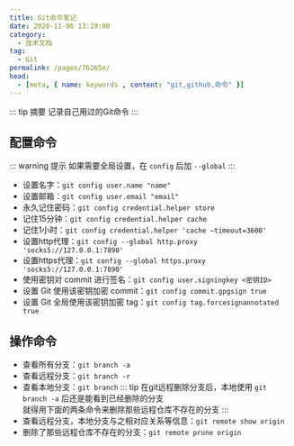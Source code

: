```yaml
---
title: Git命令笔记
date: 2020-11-06 13:19:00
category: 
  - 技术文档
tag: 
  - Git
permalink: /pages/76265e/
head:
  - [meta, { name: keywords , content: "git,github,命令" }]
---
```


::: tip 摘要
记录自己用过的Git命令
:::
<!-- more -->

## 配置命令
::: warning 提示
如果需要全局设置，在 ``config`` 后加 ``--global``
:::
- 设置名字：`git config user.name "name"`
- 设置邮箱：`git config user.email "email"`
- 永久记住密码：`git config credential.helper store`
- 记住15分钟：`git config credential.helper cache`
- 记住1小时：`git config credential.helper 'cache –timeout=3600'`
- 设置http代理：`git config --global http.proxy 'socks5://127.0.0.1:7890'`
- 设置https代理：`git config --global https.proxy 'socks5://127.0.0.1:7890'`
- 使用密钥对 commit 进行签名：`git config user.signingkey <密钥ID>`
- 设置 Git 使用该密钥加密 commit：`git config commit.gpgsign true`
- 设置 Git 全局使用该密钥加密 tag：`git config tag.forcesignannotated true`
## 操作命令
- 查看所有分支：`git branch -a`
- 查看远程分支：`git branch -r`
- 查看本地分支：`git branch`
::: tip
在git远程删除分支后，本地使用 `git branch -a` 后还是能看到已经删除的分支<br>
就得用下面的两条命令来删除那些远程仓库不存在的分支
:::
- 查看远程分支，本地分支与之相对应关系等信息：`git remote show origin`
- 删除了那些远程仓库不存在的分支：`git remote prune origin`
